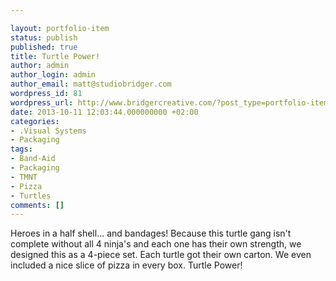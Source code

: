 ```yaml
---

layout: portfolio-item
status: publish
published: true
title: Turtle Power!
author: admin
author_login: admin
author_email: matt@studiobridger.com
wordpress_id: 81
wordpress_url: http://www.bridgercreative.com/?post_type=portfolio-item&#038;p=81
date: 2013-10-11 12:03:44.000000000 +02:00
categories:
- .Visual Systems
- Packaging
tags:
- Band-Aid
- Packaging
- TMNT
- Pizza
- Turtles
comments: []
---
```

Heroes in a half shell... and bandages! Because this turtle gang isn't complete without all 4 ninja's and each one has their own strength, we designed this as a 4-piece set. Each turtle got their own carton. We even included a nice slice of pizza in every box. Turtle Power!
